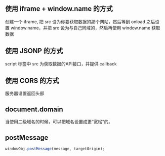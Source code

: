 ## 使用 iframe + window.name 的方式

创建一个 iframe, 把 src 设为你要获取数据的那个网站，然后等到 onload 之后设置 window.name，并把 src 设为与自己同域的，然后再使用 window.name 获取数据

## 使用 JSONP 的方式

script 标签中 src 为获取数据的API接口，并提供 callback

## 使用 CORS 的方式

服务器设置返回头部

## document.domain

当使用二级域名的时候，可以把域名设置成更“宽松”的。

## postMessage

```javascript
windowObj.postMessage(message, targetOrigin);
```